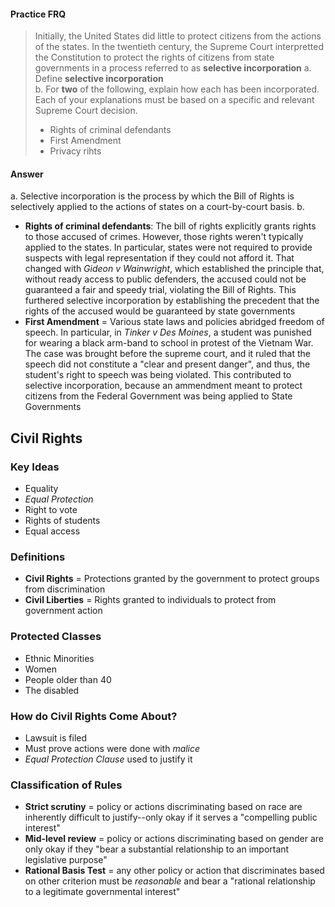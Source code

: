 #### Practice FRQ
> Initially, the United States did little to protect citizens from the actions of the states.  In the twentieth century, the Supreme Court interpretted the Constitution to protect the rights of citizens from state governments in a process referred to as **selective incorporation**
> a. Define **selective incorporation**  
> b. For **two** of the following, explain how each has been incorporated.  Each of your explanations must be based on a specific and relevant Supreme Court decision.  
> - Rights of criminal defendants
> - First Amendment
> - Privacy rihts

#### Answer  
a. Selective incorporation is the process by which the Bill of Rights is selectively applied to the actions of states on a court-by-court basis.
b. 
- **Rights of criminal defendants**: The bill of rights explicitly grants rights to those accused of crimes.  However, those rights weren't typically applied to the states.  In particular, states were not required to provide suspects with legal representation if they could not afford it.  That changed with *Gideon v Wainwright*, which established the principle that, without ready access to public defenders, the accused could not be guaranteed a fair and speedy trial, violating the Bill of Rights.  This furthered selective incorporation by establishing the precedent that the rights of the accused would be guaranteed by state governments
- **First Amendment** = Various state laws and policies abridged freedom of speech.  In particular, in *Tinker v Des Moines*, a student was punished for wearing a black arm-band to school in protest of the Vietnam War.  The case was brought before the supreme court, and it ruled that the speech did not constitute a "clear and present danger", and thus, the student's right to speech was being violated.  This contributed to selective incorporation, because an ammendment meant to protect citizens from the Federal Government was being applied to State Governments


## Civil Rights

### Key Ideas
- Equality
- *Equal Protection*
- Right to vote
- Rights of students
- Equal access

### Definitions
- **Civil Rights** = Protections granted by the government to protect groups from discrimination
- **Civil Liberties** = Rights granted to individuals to protect from government action

### Protected Classes
- Ethnic Minorities
- Women
- People older than 40
- The disabled

### How do Civil Rights Come About?
- Lawsuit is filed
- Must prove actions were done with *malice*
- *Equal Protection Clause* used to justify it

### Classification of Rules
- **Strict scrutiny** = policy or actions discriminating based on race are inherently difficult to justify--only okay if it serves a "compelling public interest"
- **Mid-level review** = policy or actions discriminating based on gender are only okay if they "bear a substantial relationship to an important legislative purpose"
- **Rational Basis Test** = any other policy or action that discriminates based on other criterion must be *reasonable* and bear a "rational relationship to a legitimate governmental interest"
